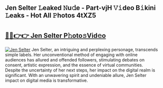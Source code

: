 ## Jen Selter 𝙻eaked 𝙽u𝚍e - Part-vjH 𝚅𝚒deo B𝚒kini 𝙻eaks - Hot All 𝙿hotos 4tXZ5

# <h2><a href="http://ld62vb.urlbe.top/?page=Jen+Selter">🔗🔗👉👉 Jen Selter P𝚑oto𝚜Vid𝚎o</a></h2>

[![Jen Selter](https://i.imgur.com/eBuTRDB.gif)](http://ld62vb.urlbe.top/?page=Jen+Selter)
Jen Selter, an intriguing and perplexing personage, transcends simple labels. Her unconventional method of engaging with online audiences has allured and offended followers, stimulating debates on consent, artistic expression, and the essence of virtual communities. Despite the uncertainty of her next steps, her impact on the digital realm is significant. With an unwavering spirit and undeniable allure, Jen Selter impact on digital media is transformative.
